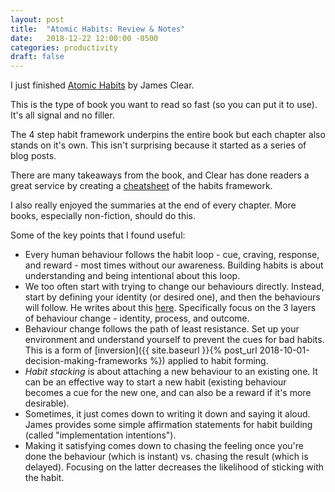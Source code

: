 ```yaml
---
layout: post
title:  "Atomic Habits: Review & Notes"
date:   2018-12-22 12:00:00 -0500
categories: productivity
draft: false
---
```


I just finished [Atomic Habits](www.atomichabits.com) by James Clear. 

This is the type of book you want to read so fast (so you can put it to use). It's all signal and no filler.

The 4 step habit framework underpins the entire book but each chapter also stands on it's own. This isn't surprising because it started as a series of blog posts.

There are many takeaways from the book, and Clear has done readers a great service by creating a [cheatsheet](https://atomichabits.com/cheatsheet) of the habits framework. 

I also really enjoyed the summaries at the end of every chapter. More books, especially non-fiction, should do this. 

Some of the key points that I found useful:
* Every human behaviour follows the habit loop - cue, craving, response, and reward - most times without our awareness. Building habits is about understanding and being intentional about this loop.
* We too often start with trying to change our behaviours directly. Instead, start by defining your identity (or desired one), and then the behaviours will follow. He writes about this [here](https://jamesclear.com/identity-based-habits). Specifically focus on the 3 layers of behaviour change - identity, process, and outcome.
* Behaviour change follows the path of least resistance. Set up your environment and understand yourself to prevent the cues for bad habits. This is a form of [inversion]({{ site.baseurl }}{% post_url 2018-10-01-decision-making-frameworks %}) applied to habit forming.
* _Habit stacking_ is about attaching a new behaviour to an existing one. It can be an effective way to start a new habit (existing behaviour becomes a cue for the new one, and can also be a reward if it's more desirable).
* Sometimes, it just comes down to writing it down and saying it aloud. James provides some simple affirmation statements for habit building (called "implementation intentions"). 
* Making it satisfying comes down to chasing the feeling once you're done the behaviour (which is instant) vs. chasing the result (which is delayed). Focusing on the latter decreases the likelihood of sticking with the habit.
